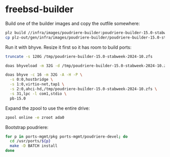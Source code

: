# freebsd-builder

Build one of the builder images and copy the outfile somewhere:

```sh
plz build //infra/images/poudriere-builder:poudriere-builder-15.0-stabweek-2024-10
cp plz-out/gen/infra/images/poudriere-builder/poudriere-builder-15.0-stabweek-2024-10.zfs /tmp
```

Run it with bhyve. Resize it first so it has room to build ports:

```sh
truncate -s 120G /tmp/poudriere-builder-15.0-stabweek-2024-10.zfs

doas bhyveload -m 32G -d /tmp/poudriere-builder-15.0-stabweek-2024-10.zfs pb-15.0

doas bhyve -c 16 -m 32G -A -H -P \
  -s 0:0,hostbridge \
  -s 1:0,virtio-net,tap1 \
  -s 2:0,ahci-hd,/tmp/poudriere-builder-15.0-stabweek-2024-10.zfs \
  -s 31,lpc -l com1,stdio \
  pb-15.0
```

Expand the zpool to use the entire drive:

```sh
zpool online -e zroot ada0
```

Bootstrap poudriere:

```sh
for p in ports-mgmt/pkg ports-mgmt/poudriere-devel; do
  cd /usr/ports/${p}
  make -D BATCH install
done
```
